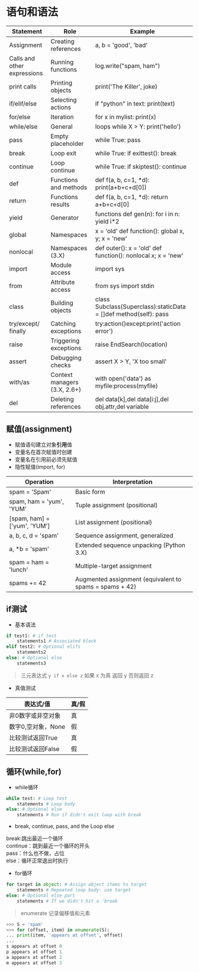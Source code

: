 # 语句和语法

| Statement                   | Role                         | Example                                                          |
| --------------------------- | ---------------------------- | ---------------------------------------------------------------- |
| Assignment                  | Creating references          | a, b = 'good', 'bad'                                             |
| Calls and other expressions | Running functions            | log.write("spam, ham")                                           |
| print calls                 | Printing objects             | print('The Killer', joke)                                        |
| if/elif/else                | Selecting actions            | if "python" in text: print(text)                                 |
| for/else                    | Iteration                    | for x in mylist: print(x)                                        |
| while/else                  | General                      | loops while X > Y: print('hello')                                |
| pass                        | Empty placeholder            | while True: pass                                                 |
| break                       | Loop exit                    | while True: if exittest(): break                                 |
| continue                    | Loop continue                | while True: if skiptest(): continue                              |
| def                         | Functions and methods        | def f(a, b, c=1, *d): print(a+b+c+d[0])                          |
| return                      | Functions results            | def f(a, b, c=1, *d): return a+b+c+d[0]                          |
| yield                       | Generator                    | functions def gen(n): for i in n: yield i*2                      |
| global                      | Namespaces                   | x = 'old' def function(): global x, y; x = 'new'                 |
| nonlocal                    | Namespaces (3.X)             | def outer(): x = 'old' def function(): nonlocal x; x = 'new'      |
| import                      | Module access                | import sys                                                       |
| from                        | Attribute access             | from sys import stdin                                            |
| class                       | Building objects             | class Subclass(Superclass):staticData = []def method(self): pass |
| try/except/ finally         | Catching exceptions          | try:action()except:print('action error')                         |
| raise                       | Triggering exceptions        | raise EndSearch(location)                                        |
| assert                      | Debugging checks             | assert X > Y, 'X too small'                                      |
| with/as                     | Context managers (3.X, 2.6+) | with open('data') as myfile:process(myfile)                      |
| del                         | Deleting references          | del data[k],del data[i:j],del obj.attr,del variable              |

## 赋值(assignment)

* 赋值语句建立对象**引用**值
* 变量名在首次赋值时创建
* 变量名在引用前必须先赋值
* 隐性赋值(import, for)

| Operation                    | Interpretation                                          |
| ---------------------------- | ------------------------------------------------------- |
| spam = 'Spam'                | Basic form                                              |
| spam, ham = 'yum', 'YUM'     | Tuple assignment (positional)                           |
| [spam, ham] = ['yum', 'YUM'] | List assignment (positional)                            |
| a, b, c, d = 'spam'          | Sequence assignment, generalized                        |
| a, *b = 'spam'               | Extended sequence unpacking (Python 3.X)                |
| spam = ham = 'lunch'         | Multiple-target assignment                              |
| spams += 42                  | Augmented assignment (equivalent to spams = spams + 42) |

## if测试

* 基本语法

```python
if test1: # if test
    statements1 # Associated block
elif test2: # Optional elifs
    statements2
else: # Optional else
    statements3
```

> 三元表达式 `y if x else z` 如果 x 为真 返回 y 否则返回 z

* 真值测试

| 表达式/值          | 真/假 |
| ------------------ | ----- |
| 非0数字或非空对象  | 真    |
| 数字0,空对象，None | 假    |
| 比较测试返回True   | 真    |
| 比较测试返回False  | 假    |

## 循环(while,for)

* while循环

```python
while test: # Loop test
    statements # Loop body
else: # Optional else
    statements # Run if didn't exit loop with break
```

* break, continue, pass, and the Loop else

break:跳出最近一个循环  
continue：跳到最近一个循环的开头  
pass：什么也不做，占位  
else：循环正常退出时执行

* for循环

```python
for target in object: # Assign object items to target
    statements # Repeated loop body: use target
else: # Optional else part
    statements # If we didn't hit a 'break
```

> enumerate 记录偏移值和元素

```python
>>> S = 'spam'
>>> for (offset, item) in enumerate(S):
... print(item, 'appears at offset', offset)
...
s appears at offset 0
p appears at offset 1
a appears at offset 2
m appears at offset 3
```